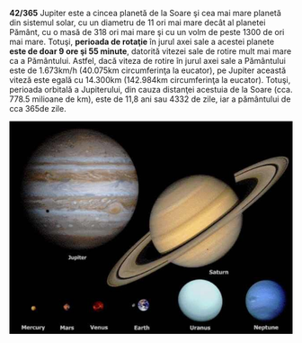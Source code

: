 **42/365** Jupiter este a cincea planetă de la Soare şi cea mai mare planetă din sistemul solar, cu un diametru de 11 ori mai mare decât al planetei Pământ, cu o masă de 318 ori mai mare şi cu un volm de peste 1300 de ori mai mare. Totuşi, **perioada de rotaţie** în jurul axei sale a acestei planete **este de doar 9 ore şi 55 minute**, datorită vitezei sale de rotire mult mai mare ca a Pământului. Astfel, dacă viteza de rotire în jurul axei sale a Pământului este de 1.673km/h (40.075km circumferinţa la eucator), pe Jupiter această viteză este egală cu 14.300km (142.984km circumferinţa la eucator). Totuşi, perioada orbitală a Jupiterului, din cauza distanţei acestuia de la Soare (cca. 778.5 milioane de km), este de 11,8 ani sau 4332 de zile, iar a pământului de cca 365de zile.

![Jupiter](image-1.jpg)
